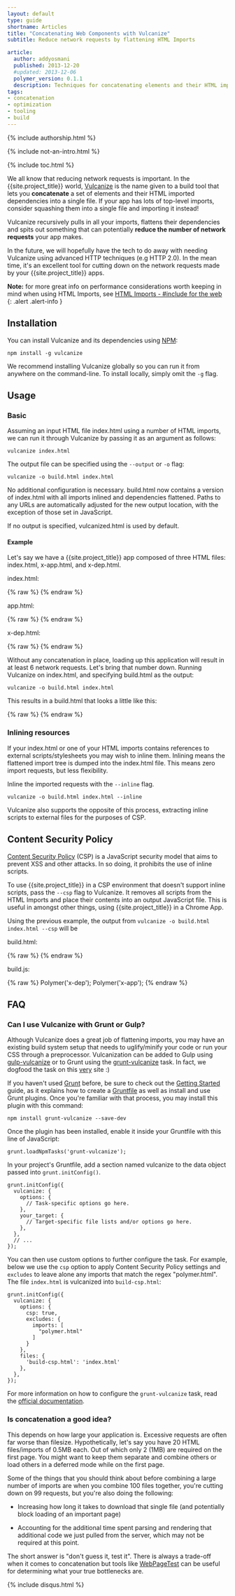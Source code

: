 ```yaml
---
layout: default
type: guide
shortname: Articles
title: "Concatenating Web Components with Vulcanize"
subtitle: Reduce network requests by flattening HTML Imports

article:
  author: addyosmani
  published: 2013-12-20
  #updated: 2013-12-06
  polymer_version: 0.1.1
  description: Techniques for concatenating elements and their HTML imported dependencies into a single file.
tags:
- concatenation
- optimization
- tooling
- build
---
```


{% include authorship.html %}

{% include not-an-intro.html %}

{% include toc.html %}

We all know that reducing network requests is important. In the {{site.project_title}} world, [Vulcanize](https://github.com/Polymer/vulcanize) is the name given to a build tool that lets you **concatenate** a set of elements and their HTML imported dependencies into a single file. If your app has lots of top-level imports, consider squashing them into a single file and importing it instead!

Vulcanize recursively pulls in all your imports, flattens their dependencies and spits out something that can potentially **reduce the number of network requests** your app makes.

In the future, we will hopefully have the tech to do away with needing Vulcanize using advanced HTTP techniques (e.g HTTP 2.0). In the mean time, it's an excellent tool for cutting down on the network requests made by your {{site.project_title}} apps.

**Note:** for more great info on performance considerations worth keeping in mind when using HTML Imports, see [HTML Imports - #include for the web](http://www.html5rocks.com/en/tutorials/webcomponents/imports/#performance)
{: .alert .alert-info }

## Installation

You can install Vulcanize and its dependencies using [NPM](http://npmjs.org):

    npm install -g vulcanize

We recommend installing Vulcanize globally so you can run it from anywhere on the command-line. To install locally, simply omit the `-g` flag.

## Usage

### Basic

Assuming an input HTML file index.html using a number of HTML imports, we can run it through Vulcanize by passing it as an argument as follows:

    vulcanize index.html

The output file can be specified using the `--output` or `-o` flag:

    vulcanize -o build.html index.html

No additional configuration is necessary. build.html now contains a version of index.html with all imports inlined and dependencies flattened. Paths to any URLs are automatically adjusted for the new output location, with the exception of those set in JavaScript.

If no output is specified, vulcanized.html is used by default.

#### Example

Let's say we have a {{site.project_title}} app composed of three HTML files: index.html, x-app.html, and x-dep.html.

index.html:

{% raw %}
    <!doctype html>
    <html>
      <head>
        <script src="bower_components/webcomponentsjs/webcomponents.js"></script>
        <link rel="import" href="app.html">
      </head>
      <body>
        <x-app></x-app>
      </body>
    </html>
{% endraw %}

app.html:

{% raw %}
    <link rel="import" href="bower_components/polymer/polymer.html">
    <link rel="import" href="path/to/x-dep.html">
    <polymer-element name="x-app">
      <template>
        <x-dep></x-dep>
      </template>
      <script>Polymer('x-app');</script>
    </polymer-element>
{% endraw %}

  x-dep.html:

{% raw %}
    <link rel="import" href="bower_components/polymer/polymer.html">
    <polymer-element name="x-dep">
      <template>
        <img src="x-dep-icon.jpg">
      </template>
      <script>Polymer('x-dep');</script>
    </polymer-element>
{% endraw %}

Without any concatenation in place, loading up this application will result in at least 6 network requests. Let's bring that number down. Running Vulcanize on index.html, and specifying build.html as the output:

    vulcanize -o build.html index.html

This results in a build.html that looks a little like this:

{% raw %}
    <!doctype html>
    <script src="bower_components/polymer/polymer.js"></script>
    <polymer-element name="x-dep" assetpath="path/to/">
      <template>
        <img src="path/to/x-dep-icon.jpg">
      </template>
      <script>Polymer('x-dep');</script>
    </polymer-element>
    <polymer-element name="x-app" assetpath="">
      <template>
        <x-dep></x-dep>
      </template>
      <script>Polymer('x-app');</script>
    </polymer-element>
    <x-app></x-app>
{% endraw %}

### Inlining resources

If your index.html or one of your HTML imports contains references to external scripts/stylesheets you may wish to inline them. Inlining means the flattened import tree is dumped into the index.html file. This means zero import requests, but less flexibility.

Inline the imported requests with the `--inline` flag.

    vulcanize -o build.html index.html --inline

Vulcanize also supports the opposite of this process, extracting inline scripts to external files for the purposes of CSP.

## Content Security Policy

[Content Security Policy](http://en.wikipedia.org/wiki/Content_Security_Policy) (CSP) is a JavaScript security model that aims to prevent XSS and other attacks. In so doing, it prohibits the use of inline scripts.

To use {{site.project_title}} in a CSP environment that doesn't support inline scripts, pass the `--csp` flag to Vulcanize. It removes all scripts from the HTML Imports and place their contents into an output JavaScript file. This is useful in amongst other things, using {{site.project_title}} in a Chrome App.

Using the previous example, the output from `vulcanize -o build.html index.html --csp` will be

build.html:

{% raw %}
    <!doctype html>
    <script src="bower_components/polymer/polymer.js"></script>
    <polymer-element name="x-dep" assetpath="path/to/">
      <template>
        <img src="path/to/x-dep-icon.jpg">
      </template>
      <script>Polymer('x-dep');</script>
    </polymer-element>
    <polymer-element name="x-app" assetpath="">
      <template>
        <x-dep></x-dep>
      </template>
      <script>Polymer('x-app');</script>
    </polymer-element>
    <script src="build.js"></script>
    <x-app></x-app>
{% endraw %}

build.js:

{% raw %}
    Polymer('x-dep');
    Polymer('x-app');
{% endraw %}

## FAQ

### Can I use Vulcanize with Grunt or Gulp?

Although Vulcanize does a great job of flattening imports, you may have an existing build system setup that needs to uglify/minify your code or run your CSS through a preprocessor. Vulcanization can be added to Gulp using [gulp-vulcanize](https://github.com/sindresorhus/gulp-vulcanize) or to Grunt using the [grunt-vulcanize](https://github.com/Polymer/grunt-vulcanize) task. In fact, we dogfood the task on this [very](https://github.com/Polymer/docs/blob/master/Gruntfile.js#L46:L56) site :)

If you haven't used [Grunt](http://gruntjs.com/) before, be sure to check out the [Getting Started](http://gruntjs.com/getting-started) guide, as it explains how to create a [Gruntfile](http://gruntjs.com/sample-gruntfile) as well as install and use Grunt plugins. Once you're familiar with that process, you may install this plugin with this command:

    npm install grunt-vulcanize --save-dev

Once the plugin has been installed, enable it inside your Gruntfile with this line of JavaScript:

    grunt.loadNpmTasks('grunt-vulcanize');

In your project's Gruntfile, add a section named vulcanize to the data object passed into `grunt.initConfig()`.

    grunt.initConfig({
      vulcanize: {
        options: {
          // Task-specific options go here.
        },
        your_target: {
          // Target-specific file lists and/or options go here.
        },
      },
      // ...
    });

You can then use custom options to further configure the task. For example, below we use the `csp` option to apply Content Security Policy settings and `excludes` to leave alone any imports that match the regex "polymer.html". The file `index.html` is vulcanized into `build-csp.html`:

    grunt.initConfig({
      vulcanize: {
        options: {
          csp: true,
          excludes: {
            imports: [
              "polymer.html"
            ]
          }
        },
        files: {
          'build-csp.html': 'index.html'
        },
      },
    });

For more information on how to configure the `grunt-vulcanize` task, read the [official documentation](https://github.com/Polymer/grunt-vulcanize/blob/master/README.md).

### Is concatenation a good idea?

This depends on how large your application is. Excessive requests are often far worse than filesize. Hypothetically, let's say you have 20 HTML files/imports of 0.5MB each. Out of which only 2 (1MB) are required on the first page. You might want to keep them separate and combine others or load others in a deferred mode while on the first page.

Some of the things that you should think about before combining a large number of imports are when you combine 100 files together, you're cutting down on 99 requests, but you're also doing the following:

* Increasing how long it takes to download that single file (and potentially block loading of an important page)

* Accounting for the additional time spent parsing and rendering that additional code we just pulled from the server, which may not be required at this point.

The short answer is "don't guess it, test it". There is always a trade-off when it comes to concatenation but tools like [WebPageTest](http://webpagetest.org) can be useful for determining what your true bottlenecks are.

{% include disqus.html %}
